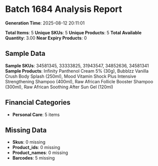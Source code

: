 # Batch 1684 Analysis Report

**Generation Time**: 2025-08-12 20:11:01

**Total Items**: 5
**Unique SKUs**: 5
**Unique Products**: 5
**Total Available Quantity**: 3.00
**Near Expiry Products**: 0

## Sample Data
**Sample SKUs**: 34581345, 33333825, 31943547, 34852636, 34581341
**Sample Products**: Infinity Panthenol Cream 5% (30g), Bubblzz Vanilla Crush Body Splash (250ml), Mood Vitamin Shock Plus Intensive Strengthening Shampoo (400ml), Raw African Follicle Booster Shampoo (300ml), Raw African Soothing After Sun Gel (120ml)

## Financial Categories
- **Personal Care**: 5 items

## Missing Data
- **Skus**: 0 missing
- **Product_ids**: 0 missing
- **Product_names**: 0 missing
- **Barcodes**: 5 missing
